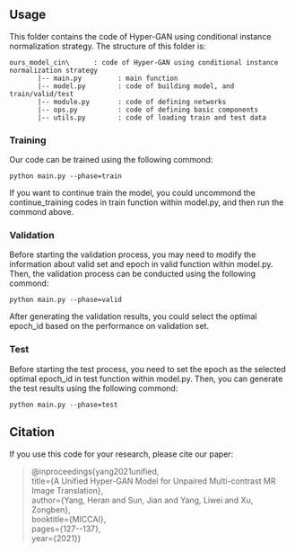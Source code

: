 ## Usage

This folder contains the code of Hyper-GAN using conditional instance normalization strategy. The structure of this folder is:

    ours_model_cin\      : code of Hyper-GAN using conditional instance normalization strategy
           |-- main.py         : main function
           |-- model.py        : code of building model, and train/valid/test
           |-- module.py       : code of defining networks
           |-- ops.py          : code of defining basic components
           |-- utils.py        : code of loading train and test data


### Training

Our code can be trained using the following commond:

    python main.py --phase=train

If you want to continue train the model, you could uncommond the continue_training codes in train function within model.py, and then run the commond above.


### Validation

Before starting the validation process, you may need to modify the information about valid set and epoch in valid function within model.py.
Then, the validation process can be conducted using the following commond:

    python main.py --phase=valid
    
After generating the validation results, you could select the optimal epoch_id based on the performance on validation set.


### Test

Before starting the test process, you need to set the epoch as the selected optimal epoch_id in test function within model.py.
Then, you can generate the test results using the following commond:

    python main.py --phase=test


## Citation
If you use this code for your research, please cite our paper:
> @inproceedings{yang2021unified,
> <br> title={A Unified Hyper-GAN Model for Unpaired Multi-contrast MR Image Translation},
> <br> author={Yang, Heran and Sun, Jian and Yang, Liwei and Xu, Zongben},
> <br> booktitle={MICCAI},
> <br> pages={127--137},
> <br> year={2021}}
